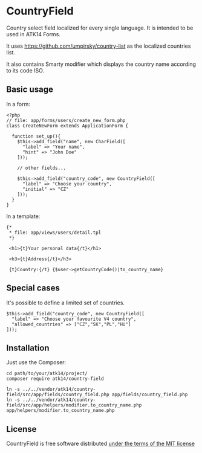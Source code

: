CountryField
============

Country select field localized for every single language. It is intended to be used in ATK14 Forms.

It uses https://github.com/umpirsky/country-list as the localized countries list.

It also contains Smarty modifier which displays the country name according to its code ISO.

Basic usage
-----------

In a form:

    <?php
    // file: app/forms/users/create_new_form.php
    class CreateNewForm extends ApplicationForm {

      function set_up(){
        $this->add_field("name", new CharField([
          "label" => "Your name",
          "hint" => "John Doe"
        ]));

        // other fields...

        $this->add_field("country_code", new CountryField([
          "label" => "Choose your country",
          "initial" => "CZ"
        ]));
      }
    }

In a template:

    {*
     * file: app/views/users/detail.tpl
     *}

     <h1>{t}Your personal data{/t}</h1>

     <h3>{t}Address{/t}</h3>

     {t}Country:{/t} {$user->getCountryCode()|to_country_name}

Special cases
-------------

It's possible to define a limited set of countries.

    $this->add_field("country_code", new CountryField([
      "label" => "Choose your favourite V4 country",
      "allowed_countries" => ["CZ","SK","PL","HU"]
    ]));


Installation
------------

Just use the Composer:

    cd path/to/your/atk14/project/
    composer require atk14/country-field

    ln -s ../../vendor/atk14/country-field/src/app/fields/country_field.php app/fields/country_field.php
    ln -s ../../vendor/atk14/country-field/src/app/helpers/modifier.to_country_name.php app/helpers/modifier.to_country_name.php

License
-------

CountryField is free software distributed [under the terms of the MIT license](http://www.opensource.org/licenses/mit-license)
